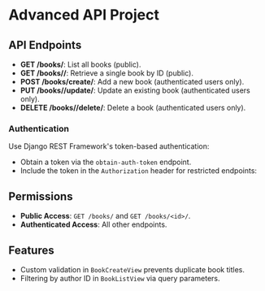 # Advanced API Project

## API Endpoints

- **GET /books/**: List all books (public).
- **GET /books/<id>/**: Retrieve a single book by ID (public).
- **POST /books/create/**: Add a new book (authenticated users only).
- **PUT /books/<id>/update/**: Update an existing book (authenticated users only).
- **DELETE /books/<id>/delete/**: Delete a book (authenticated users only).

### Authentication

Use Django REST Framework's token-based authentication:
- Obtain a token via the `obtain-auth-token` endpoint.
- Include the token in the `Authorization` header for restricted endpoints:


## Permissions

- **Public Access**: `GET /books/` and `GET /books/<id>/`.
- **Authenticated Access**: All other endpoints.

## Features

- Custom validation in `BookCreateView` prevents duplicate book titles.
- Filtering by author ID in `BookListView` via query parameters.

